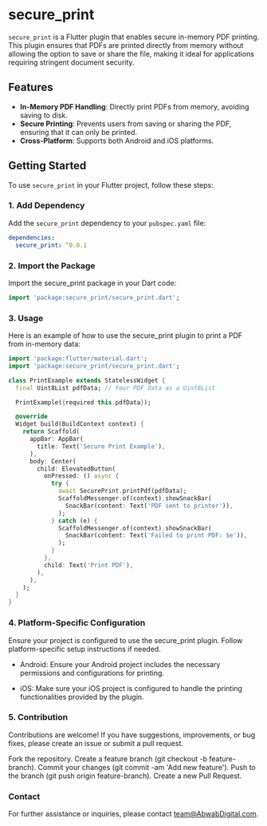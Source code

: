 # secure_print

`secure_print` is a Flutter plugin that enables secure in-memory PDF printing. This plugin ensures that PDFs are printed directly from memory without allowing the option to save or share the file, making it ideal for applications requiring stringent document security.

## Features

- **In-Memory PDF Handling**: Directly print PDFs from memory, avoiding saving to disk.
- **Secure Printing**: Prevents users from saving or sharing the PDF, ensuring that it can only be printed.
- **Cross-Platform**: Supports both Android and iOS platforms.

## Getting Started

To use `secure_print` in your Flutter project, follow these steps:

### 1. Add Dependency

Add the `secure_print` dependency to your `pubspec.yaml` file:

```yaml
dependencies:
  secure_print: ^0.0.1
```

### 2. Import the Package

Import the secure_print package in your Dart code:

```dart
import 'package:secure_print/secure_print.dart';
```

### 3. Usage

Here is an example of how to use the secure_print plugin to print a PDF from in-memory data:

```dart
import 'package:flutter/material.dart';
import 'package:secure_print/secure_print.dart';

class PrintExample extends StatelessWidget {
  final Uint8List pdfData; // Your PDF data as a Uint8List

  PrintExample({required this.pdfData});

  @override
  Widget build(BuildContext context) {
    return Scaffold(
      appBar: AppBar(
        title: Text('Secure Print Example'),
      ),
      body: Center(
        child: ElevatedButton(
          onPressed: () async {
            try {
              await SecurePrint.printPdf(pdfData);
              ScaffoldMessenger.of(context).showSnackBar(
                SnackBar(content: Text('PDF sent to printer')),
              );
            } catch (e) {
              ScaffoldMessenger.of(context).showSnackBar(
                SnackBar(content: Text('Failed to print PDF: $e')),
              );
            }
          },
          child: Text('Print PDF'),
        ),
      ),
    );
  }
}
```

### 4. Platform-Specific Configuration

Ensure your project is configured to use the secure_print plugin. Follow platform-specific setup instructions if needed.

- Android: Ensure your Android project includes the necessary permissions and configurations for printing.
  
- iOS: Make sure your iOS project is configured to handle the printing functionalities provided by the plugin.

### 5. Contribution

Contributions are welcome! If you have suggestions, improvements, or bug fixes, please create an issue or submit a pull request.

Fork the repository.
Create a feature branch (git checkout -b feature-branch).
Commit your changes (git commit -am 'Add new feature').
Push to the branch (git push origin feature-branch).
Create a new Pull Request.

### Contact

For further assistance or inquiries, please contact <team@AbwabDigital.com>.
